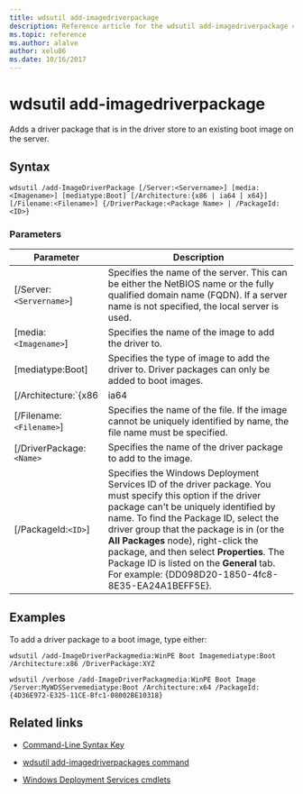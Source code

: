 ```yaml
---
title: wdsutil add-imagedriverpackage
description: Reference article for the wdsutil add-imagedriverpackage command, which adds a driver package that is in the driver store to an existing boot image on the server.
ms.topic: reference
ms.author: alalve
author: xelu86
ms.date: 10/16/2017
---
```


# wdsutil add-imagedriverpackage



Adds a driver package that is in the driver store to an existing boot image on the server.

## Syntax

```
wdsutil /add-ImageDriverPackage [/Server:<Servername>] [media:<Imagename>] [mediatype:Boot] [/Architecture:{x86 | ia64 | x64}] [/Filename:<Filename>] {/DriverPackage:<Package Name> | /PackageId:<ID>}
```

### Parameters

| Parameter | Description |
|--|--|
| [/Server:`<Servername>`] | Specifies the name of the server. This can be either the NetBIOS name or the fully qualified domain name (FQDN). If a server name is not specified, the local server is used. |
| [media:`<Imagename>`] | Specifies the name of the image to add the driver to. |
| [mediatype:Boot] | Specifies the type of image to add the driver to. Driver packages can only be added to boot images. |
| [/Architecture:`{x86 | ia64 | x64}`] | Specifies the architecture of the boot image. Because it's possible to have the same image name for boot images in different architectures, you should specify the architecture to ensure the correct image is used. |
| [/Filename:`<Filename>`] | Specifies the name of the file. If the image cannot be uniquely identified by name, the file name must be specified. |
| [/DriverPackage:`<Name>` | Specifies the name of the driver package to add to the image. |
| [/PackageId:`<ID>`] | Specifies the Windows Deployment Services ID of the driver package. You must specify this option if the driver package can't be uniquely identified by name. To find the Package ID, select the driver group that the package is in (or the **All Packages** node), right-click the package, and then select **Properties**. The Package ID is listed on the **General** tab. For example:  {DD098D20-1850-4fc8-8E35-EA24A1BEFF5E}. |

## Examples

To add a driver package to a boot image, type either:

```
wdsutil /add-ImageDriverPackagmedia:WinPE Boot Imagemediatype:Boot /Architecture:x86 /DriverPackage:XYZ
```

```
wdsutil /verbose /add-ImageDriverPackagmedia:WinPE Boot Image /Server:MyWDSServemediatype:Boot /Architecture:x64 /PackageId:{4D36E972-E325-11CE-Bfc1-08002BE10318}
```

## Related links

- [Command-Line Syntax Key](command-line-syntax-key.md)

- [wdsutil add-imagedriverpackages command](wdsutil-add-imagedriverpackages.md)

- [Windows Deployment Services cmdlets](/powershell/module/wds)
